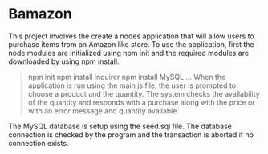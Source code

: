 # Bamazon

This project involves the create a nodes application that will allow users to purchase items from an Amazon like store.
To use the application, first the node modules are initialized using npm init and the required modules are downloaded by using npm install.
>npm init 
>npm install inquirer
> npm install MySQL
…
When the application is run using the main js file, the user is prompted to choose a product and the quantity. The system checks the availability of the quantity and responds with a purchase along with the price or with an error message and quantity available.

The MySQL database is setup using the seed.sql file. The database connection is checked by the program and the transaction is aborted if no connection exists.


  
